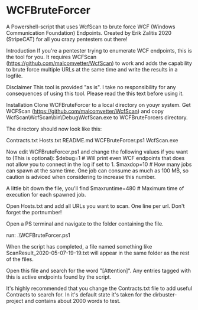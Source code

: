 # WCFBruteForcer
A Powershell-script that uses WcfScan to brute force WCF (Windows Communication Foundation) Endpoints.
Created by Erik Zalitis 2020 (StripeCAT) for all you crazy pentesters out there!

Introduction
If you're a pentester trying to enumerate WCF endpoints, this is the tool for you. It requires WCFScan (https://github.com/malcomvetter/WcfScan) to work and adds the capability to brute force multiple URLs at the same time and write the results in a logfile.

Disclaimer
This tool is provided "as is". I take no responsibility for any consequences of using this tool. Please read the this text before using it.

Installation
Clone WCFBruteForcer to a local directory on youyr system.
Get WCFScan (https://github.com/malcomvetter/WcfScan) and copy WcfScan\WcfScan\bin\Debug\WcfScan.exe to WCFBruteForcers directory.

The directory should now look like this:

Contracts.txt
Hosts.txt
README.md
WCFBruteForcer.ps1
WcfScan.exe

Now edit WCFBruteForcer.ps1 and change the following values if you want to (This is optional):
$debug=1 # Will print even WCF endpoints that does not allow you to connect in the log if set to 1.
$maxdop=10 # How many jobs can spawn at the same time. One job can consume as much as 100 MB, so caution is adviced when considering to increase this number.

A little bit down the file, you'll find
$maxruntime=480 # Maximum time of execution for each spawned job.

Open Hosts.txt and add all URLs you want to scan. One line per url. Don't forget the portnumber!

Open a PS terminal and navigate to the folder containing the file.

run:
.\WCFBruteForcer.ps1

When the script has completed, a file named something like ScanResult_2020-05-07-19-19.txt will appear in the same folder as the rest of the files.

Open this file and search for the word "[Attention]". Any entries tagged with this is active endpoints found by the script.

It's highly recommended that you change the Contracts.txt file to add useful Contracts to search for. In it's default state it's taken for the dirbuster-project and contains about 2000 words to test.


